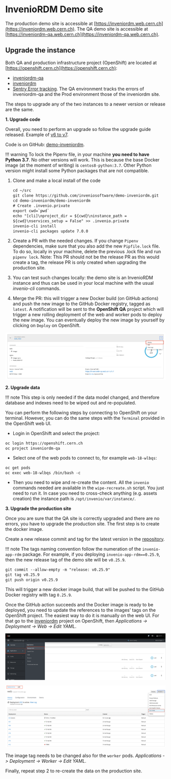 # InvenioRDM Demo site

The production demo site is accessible at [https://inveniordm.web.cern.ch](https://inveniordm.web.cern.ch).
The QA demo site is accessible at [https://inveniordm-qa.web.cern.ch](https://inveniordm-qa.web.cern.ch).

## Upgrade the instance

Both QA and production infrastructure project (OpenShift) are located at
[https://openshift.cern.ch](https://openshift.cern.ch):

* [inveniordm-qa](https://openshift.cern.ch/console/project/inveniordm-qa/)
* [inveniordm](https://openshift.cern.ch/console/project/inveniordm/)
* [Sentry Error tracking](https://inveniordm-sentry.web.cern.ch/sentry/demo-inveniordm). The QA environment tracks the errors of inveniordm-qa and the Prod environment those of the inveniordm site.

The steps to upgrade any of the two instances to a newer version or release are the same.

**1. Upgrade code**

Overall, you need to perform an upgrade so follow the upgrade guide released.
Example of [v6 to v7](https://inveniordm.docs.cern.ch/releases/upgrading/upgrade-v7.0/).

Code is on GitHub: [demo-inveniordm](https://github.com/inveniosoftware/demo-inveniordm).

!!! warning
    To lock the Pipenv file, in your machine **you need to have Python 3.7**. No other versions will work.
    This is because the base Docker image (at the moment of writing) is `centos8-python:3.7`.
    Other Python version might install some Python packages that are not compatible.


1. Clone and make a local install of the code
   ```
   cd ~/src
   git clone https://github.com/inveniosoftware/demo-inveniordm.git
   cd demo-inveniordm/demo-inveniordm
   # Create .invenio.private
   export cwd=`pwd`
   echo "[cli]\nproject_dir = ${cwd}\ninstance_path = ${cwd}\nservices_setup = False" >> .invenio.private
   invenio-cli install
   invenio-cli packages update 7.0.0
   ```

2. Create a PR with the needed changes. If you change `Pipenv` dependencies, make sure that you also add the
   new `Pipfile.lock` file. To do so, locally in your machine, delete the previous .lock file and run
   `pipenv lock`. Note: This PR should not be the release PR as this would create a tag, the release PR
   is only created when upgrading the production site.
3. You can test such changes locally: the demo site is an InvenioRDM instance and thus can be used in your
   local machine with the usual *invenio-cli* commands.
4. Merge the PR: this will trigger a new Docker build (on GitHub actions) and push the new
   image to the GitHub Docker registry, tagged as `latest`. A notification will be sent to the **OpenShift QA** project
   which will trigger a new rolling deployment of the web and worker pods to deploy the new image. You can
   eventually deploy the new image by yourself by clicking on `Deploy` on OpenShift.

![Deploy OpenShift pod](img/redeploy_pod.png)

**2. Upgrade data**

!!! note
    This step is only needed if the data model changed, and therefore database and
    indexes need to be wiped out and re-populated.

You can perform the following steps by connecting to OpenShift on your terminal. However, you can do
the same steps with the `Terminal` provided in the OpenShift web UI.

- Login in OpenShift and select the project:
```console
oc login https://openshift.cern.ch
oc project inveniordm-qa
```
- Select one of the web pods to connect to, for example `web-18-wlbqs`:
```console
oc get pods
oc exec web-18-wlbqs /bin/bash -c
```
- Then you need to wipe and re-create the content. All the `invenio` commands needed
are available in the `wipe-recreate.sh` script. You just need to run it. In case you
need to cross-check anything (e.g. assets creation) the instance path is `/opt/invenio/var/instance/`.

**3. Upgrade the production site**

Once you are sure that the QA site is correctly upgraded and there are no errors,
you have to upgrade the production site. The first step is to create the docker image.

Create a new release commit and tag for the latest version in the
[repository](https://github.com/inveniosoftware/demo-inveniordm).

!!! note
    The tags naming convention follow the numeration of the `invenio-app-rdm` package. For example, if you
    deploying `invenio-app-rdm==0.25.9`, then the new release tag of the demo site will be `v0.25.9`.

```console
git commit --allow-empty -m "release: v0.25.9"
git tag v0.25.9
git push origin v0.25.9
```

This will trigger a new docker image build, that will be pushed to the GitHub Docker registry with tag `0.25.9`.

Once the GitHub action succeeds and the Docker image is ready to be deployed, you need to update
the references to the images' tags on the OpenShift project.
The easiest way to do it is manually on the web UI. For that go to the
[inveniordm](https://openshift.cern.ch/console/project/inveniordm/) project on OpenShift, then
*Applications -> Deployment -> Web -> Edit YAML*.

![Access web pods on OpenShift web UI](img/change_tag_1.png)

![Edit web pods yaml on OpenShift web UI](img/change_tag_2.png)

The image tag needs to be changed also for the `worker` pods.
*Applications -> Deployment -> Worker -> Edit YAML*.

Finally, repeat step 2 to re-create the data on the production site.
